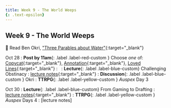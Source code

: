```yaml
---
title: Week 9 - The World Weeps
{: .text-epsilon}
---
```


## Week 9 - The World Weeps

📖 Read Ben Okri, ["Three Parables about Water"](/ws297y/assets/pdfs/okri_three_parables_about_water.pdf){:target="_blank"}

Oct 28
: **Post by 11am**{: .label .label-red-custom } Choose *one* of: [Copycat](https://visforvali.github.io/ws297y/prompts/#copycat){:target="_blank"}, [Annotation](https://visforvali.github.io/ws297y/prompts/#annotation){:target="_blank"}, [Loved Lines](https://visforvali.github.io/ws297y/prompts/#loved-lines){:target="_blank"}
  : &nbsp;
: **Lecture**{: .label .label-blue-custom} Challenging Obstinacy
  : [lecture notes](/ws297y/notes-9.1){:target="_blank"}
: **Discussion**{: .label .label-blue-custom } Okri
: **TTRPG**{: .label .label-yellow-custom } *Auspex* Day 3

Oct 30
: **Lecture**{: .label .label-blue-custom} From Gaming to Drafting
  : [lecture notes](/ws297y/notes-9.2){:target="_blank"}
: **TTRPG**{: .label .label-yellow-custom } *Auspex* Days 4
  : [lecture notes]